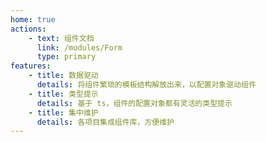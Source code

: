 ```yaml
---
home: true
actions:
    - text: 组件文档
      link: /modules/Form
      type: primary
features:
    - title: 数据驱动
      details: 将组件繁琐的模板结构解放出来，以配置对象驱动组件
    - title: 类型提示
      details: 基于 ts，组件的配置对象都有灵活的类型提示
    - title: 集中维护
      details: 各项目集成组件库，方便维护
---
```

